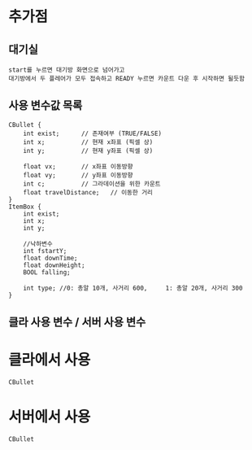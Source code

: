 ﻿# 추가점
## 대기실
	start를 누르면 대기방 화면으로 넘어가고
	대기방에서 두 플레어가 모두 접속하고 READY 누르면 카운트 다운 후 시작하면 될듯함

## 사용 변수값 목록
	CBullet {
		int exist;		// 존재여부 (TRUE/FALSE)
		int x;			// 현재 x좌표 (픽셀 상)
		int y;			// 현재 y좌표 (픽셀 상)

		float vx;		// x좌표 이동방향
		float vy;		// y좌표 이동방향
		int c;			// 그라데이션을 위한 카운트
		float travelDistance;   // 이동한 거리
	}
	ItemBox {
		int exist;
		int x;
		int y;

		//낙하변수
		int fstartY;
		float downTime;
		float downHeight;
		BOOL falling;

		int type; //0: 총알 10개, 사거리 600,		1: 총알 20개, 사거리 300
	}

	

## 클라 사용 변수 / 서버 사용 변수
# 클라에서 사용
	CBullet

# 서버에서 사용
	CBullet